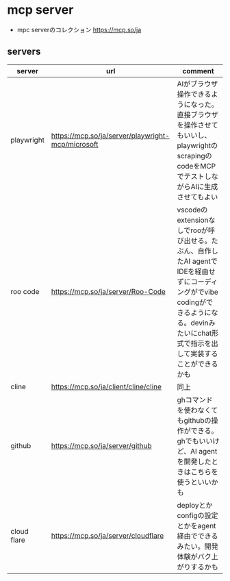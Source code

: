 # mcp server
- mpc serverのコレクション https://mcp.so/ja

## servers
| server | url | comment |
|--------|-----|---------|
| playwright | https://mcp.so/ja/server/playwright-mcp/microsoft | AIがブラウザ操作できるようになった。直接ブラウザを操作させてもいいし、playwrightのscrapingのcodeをMCPでテストしながらAIに生成させてもよい |
| roo code | https://mcp.so/ja/server/Roo-Code | vscodeのextensionなしでrooが呼び出せる。たぶん、自作したAI agentでIDEを経由せずにコーディングがでvibe codingができるようになる。devinみたいにchat形式で指示を出して実装することができるかも |
| cline | https://mcp.so/ja/client/cline/cline | 同上 |
| github | https://mcp.so/ja/server/github | ghコマンドを使わなくてもgithubの操作ができる。ghでもいいけど、AI agentを開発したときはこちらを使うといいかも |
| cloud flare | https://mcp.so/ja/server/cloudflare | deployとかconfigの設定とかをagent経由でできるみたい。開発体験がバク上がりするかも |
